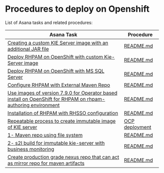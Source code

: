 # Procedures to deploy on Openshift
List of Asana tasks and related procedures:

| Asana Task | Procedure |
|---|---|
| [Creating a custom KIE Server image with an additional JAR file](https://app.asana.com/0/1200498898048415/1200561062372376/f)| [README.md](./createCustomKierServerImage/README.md)|
| [Deploy RHPAM on OpenShift with custom Kie-Server image](https://app.asana.com/0/1200498898048415/1200564580523437/f)| [README.md](./deployCustomJarOnOCP/README.md)|
| [Deploy RHPAM on OpenShift with MS SQL Server](https://app.asana.com/0/1200498898048415/1200565556279281/f)| [README.md](./msSqlServerDatabase/README.md) |
| [Configure RHPAM with External Maven Repo](https://app.asana.com/0/1200498898048415/1200564580523441/f)| [README.md](./externalMavenRepo/README.md) |
| [Use images of version 7.9.0 for Operator based install on OpenShift for RHPAM on rhpam-authoring environment](https://app.asana.com/0/1200498898048415/1200611808655029/f) | [README.md](./useImage7.9.0/README.md) |
| [Installation of RHPAM with RHSSO configuration](https://app.asana.com/0/1200498898048415/1200564580523451/f)| [README.md](./rhpamWithSSO/README.md)|
| [Repeatable process to create immutable image of KIE server](https://app.asana.com/0/1200498898048415/1200624087463989/f)| [OCP deployment](repeatableProcess/OCP_README.md) |
| [1- Maven repo using file system](https://app.asana.com/0/1200498898048415/1200767700401689/f)| [README.md](./fileSystemMavenRepo/README.md)|
| [2- s2I build for immutable kie-server with business monitoring](https://app.asana.com/0/1200498898048415/1200776224366142/f)| [README.md](./immutableImage/README.md) |
| [Create production grade nexus repo that can act as mirror repo for maven artifacts](https://app.asana.com/0/1200498898048415/1200741222818355/f) | [README.md](./nexusSonatype/README.md) |